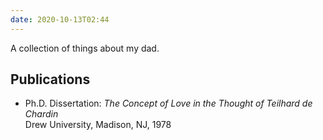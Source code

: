 ```yaml
---
date: 2020-10-13T02:44
---
```


A collection of things about my dad.

## Publications

- Ph.D. Dissertation: *The Concept of Love in the Thought of Teilhard de Chardin*  
   Drew University, Madison, NJ, 1978
